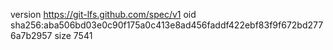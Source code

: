 version https://git-lfs.github.com/spec/v1
oid sha256:aba506bd03e0c90f175a0c413e8ad456faddf422ebf83f9f672bd2776a7b2957
size 7541

